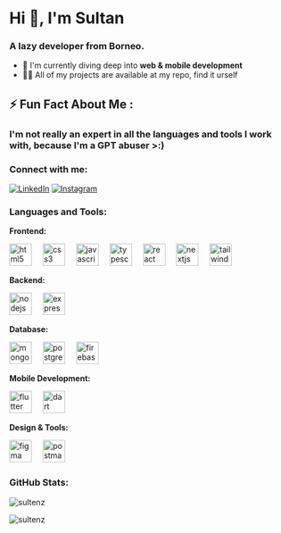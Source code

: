 # Hi 👋, I'm Sultan
### A lazy developer from Borneo.
- 🔭 I'm currently diving deep into **web & mobile development**
- 👨‍💻 All of my projects are available at my repo, find it urself

## ⚡ Fun Fact About Me :
### I'm not really an expert in all the languages and tools I work with, because **I'm a GPT abuser >:)**

### Connect with me:
[![LinkedIn](https://img.shields.io/badge/-LinkedIn-0077B5?style=flat&logo=linkedin&logoColor=white)](https://linkedin.com/in/sultan%20akmal%20ghiffari)
[![Instagram](https://img.shields.io/badge/-Instagram-E4405F?style=flat&logo=instagram&logoColor=white)](https://instagram.com/sultan_a.g_)

### Languages and Tools:

**Frontend:**
<p align="left">
  <img src="https://cdn.jsdelivr.net/gh/devicons/devicon/icons/html5/html5-original.svg" height="40" alt="html5 logo"  />
  <img width="12" />
  <img src="https://cdn.jsdelivr.net/gh/devicons/devicon/icons/css3/css3-original.svg" height="40" alt="css3 logo"  />
  <img width="12" />
  <img src="https://cdn.jsdelivr.net/gh/devicons/devicon/icons/javascript/javascript-original.svg" height="40" alt="javascript logo"  />
  <img width="12" />
  <img src="https://cdn.jsdelivr.net/gh/devicons/devicon/icons/typescript/typescript-original.svg" height="40" alt="typescript logo"  />
  <img width="12" />
  <img src="https://cdn.jsdelivr.net/gh/devicons/devicon/icons/react/react-original.svg" height="40" alt="react logo"  />
  <img width="12" />
  <img src="https://cdn.jsdelivr.net/gh/devicons/devicon/icons/nextjs/nextjs-original.svg" height="40" alt="nextjs logo"  />
  <img width="12" />
  <img src="https://cdn.jsdelivr.net/gh/devicons/devicon/icons/tailwindcss/tailwindcss-original.svg" height="40" alt="tailwindcss logo"  />
</p>

**Backend:**
<p align="left">
  <img src="https://cdn.jsdelivr.net/gh/devicons/devicon/icons/nodejs/nodejs-original.svg" height="40" alt="nodejs logo"  />
  <img width="12" />
  <img src="https://cdn.jsdelivr.net/gh/devicons/devicon/icons/express/express-original.svg" height="40" alt="express logo"  />
</p>

**Database:**
<p align="left">
  <img src="https://cdn.jsdelivr.net/gh/devicons/devicon/icons/mongodb/mongodb-original.svg" height="40" alt="mongodb logo"  />
  <img width="12" />
  <img src="https://cdn.jsdelivr.net/gh/devicons/devicon/icons/postgresql/postgresql-original.svg" height="40" alt="postgresql logo"  />
  <img width="12" />
  <img src="https://cdn.jsdelivr.net/gh/devicons/devicon/icons/firebase/firebase-plain.svg" height="40" alt="firebase logo"  />
</p>

**Mobile Development:**
<p align="left">
  <img src="https://cdn.jsdelivr.net/gh/devicons/devicon/icons/flutter/flutter-original.svg" height="40" alt="flutter logo"  />
  <img width="12" />
  <img src="https://cdn.jsdelivr.net/gh/devicons/devicon/icons/dart/dart-original.svg" height="40" alt="dart logo"  />
</p>

**Design & Tools:**
<p align="left">
  <img src="https://cdn.jsdelivr.net/gh/devicons/devicon/icons/figma/figma-original.svg" height="40" alt="figma logo"  />
  <img width="12" />
  <img src="https://skillicons.dev/icons?i=postman" height="40" alt="postman logo"  />
</p>

### GitHub Stats:
<p><img align="center" src="https://github-readme-stats.vercel.app/api/top-langs?username=sultenz&show_icons=true&locale=en&layout=compact&theme=dark" alt="sultenz" /></p> 
<p><img align="center" src="https://github-readme-streak-stats.herokuapp.com/?user=sultenz&theme=dark" alt="sultenz" /></p>

